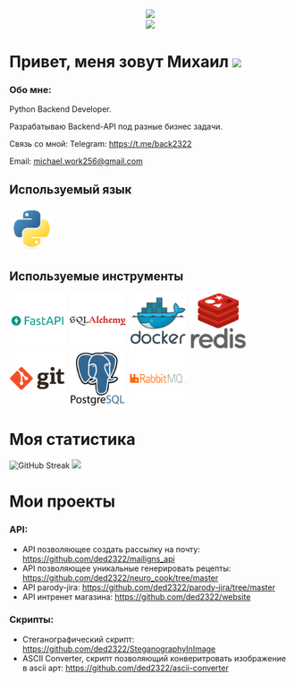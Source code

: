 <div align="center">
  <img src="https://media.giphy.com/media/v1.Y2lkPTc5MGI3NjExdGZzNXZ5d3l3b3E3NWZ1eWJ4aGxtajh4am04NjdmOGFvaTBsMmp6dyZlcD12MV9pbnRlcm5hbF9naWZfYnlfaWQmY3Q9dHM/hS42TuYYnANLFR9IRQ/giphy.gif" width="100"/>
</div>

<div align="center">
            <img src="https://komarev.com/ghpvc/?username=ded2322"/>
</div>

<h1>
Привет, меня зовут Михаил
  <img src="https://media.giphy.com/media/hvRJCLFzcasrR4ia7z/giphy.gif" width="30px"/>
</h1>

### Обо мне:

Python Backend Developer.

Разрабатываю Backend-API под разные бизнес задачи.

Связь со мной:
Telegram: https://t.me/back2322

Email: michael.work256@gmail.com


## Используемый язык
<img src="https://github.com/devicons/devicon/blob/master/icons/python/python-original.svg" title="Pyton" alt="Python" width="80" height="80"/>&nbsp;

## Используемые инструменты
<img src="https://github.com/devicons/devicon/blob/master/icons/fastapi/fastapi-original-wordmark.svg" title="fastapi" alt="fastapi" width="100" height="100"/>&nbsp;
<img src="https://github.com/devicons/devicon/blob/master/icons/sqlalchemy/sqlalchemy-original-wordmark.svg" title="sqlalchemy" alt="sqlalchemy" width="100" height="100"/>&nbsp;
<img src="https://github.com/devicons/devicon/blob/master/icons/docker/docker-original-wordmark.svg" title="docker" alt="docker" width="100" height="100"/>&nbsp;
<img src="https://github.com/devicons/devicon/blob/master/icons/redis/redis-original-wordmark.svg" title="redis" alt="redis" width="100" height="100"/>&nbsp;
<img src="https://github.com/devicons/devicon/blob/master/icons/git/git-original-wordmark.svg" title="git" alt="git" width="100" height="100"/>&nbsp;
<img src="https://github.com/devicons/devicon/blob/master/icons/postgresql/postgresql-original-wordmark.svg" title="postgresql" alt="postgresql" width="100" height="100"/>&nbsp;
<img src="https://github.com/devicons/devicon/blob/master/icons/rabbitmq/rabbitmq-original-wordmark.svg" title="rabbitmq" alt="postgresql" width="100" height="100"/>&nbsp;


# Моя статистика 
<img src="https://github-readme-streak-stats.herokuapp.com?user=ded2322&theme=dark&hide_border=true&locale=ru&date_format=j%20M%5B%20Y%5D&mode=weekly" alt="GitHub Streak"/> <img src="https://github-readme-stats.vercel.app/api/top-langs/?username=ded2322&layout=compact&theme=vision-friendly-dark"/>

# Мои проекты
### API:
- API позволяющее создать рассылку на почту: https://github.com/ded2322/mailigns_api
- API позволяющее уникальные генерировать рецепты: https://github.com/ded2322/neuro_cook/tree/master
- API parody-jira: https://github.com/ded2322/parody-jira/tree/master
- API интренет магазина: https://github.com/ded2322/website
### Скрипты:
- Стеганографический скрипт: https://github.com/ded2322/SteganographyInImage
- ASCII Converter, скрипт позволяющий конверитровать изображение в ascii арт: https://github.com/ded2322/ascii-converter
